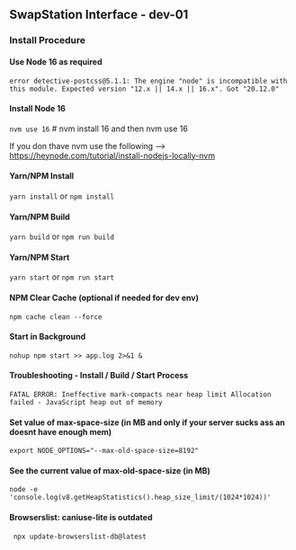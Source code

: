 ## SwapStation Interface - dev-01

### Install Procedure
#### Use Node 16 as required
``` error detective-postcss@5.1.1: The engine "node" is incompatible with this module. Expected version "12.x || 14.x || 16.x". Got "20.12.0" ```

#### Install Node 16
``` nvm use 16 ``` # nvm install 16 and then nvm use 16

If you don thave nvm use the following --> https://heynode.com/tutorial/install-nodejs-locally-nvm

#### Yarn/NPM Install
``` yarn install ``` or ``` npm install ```

#### Yarn/NPM Build
``` yarn build ``` or ``` npm run build ```

#### Yarn/NPM Start
``` yarn start ``` or ``` npm run start ```

#### NPM Clear Cache (optional if needed for dev env)
``` npm cache clean --force ```

#### Start in Background
``` nohup npm start >> app.log 2>&1 & ```

#### Troubleshooting - Install / Build / Start Process
``` FATAL ERROR: Ineffective mark-compacts near heap limit Allocation failed - JavaScript heap out of memory ```

#### Set value of max-space-size (in MB and only if your server sucks ass an doesnt have enough mem)
``` export NODE_OPTIONS="--max-old-space-size=8192" ```

#### See the current value of max-old-space-size (in MB)
``` node -e 'console.log(v8.getHeapStatistics().heap_size_limit/(1024*1024))' ```

#### Browserslist: caniuse-lite is outdated
```  npx update-browserslist-db@latest ```